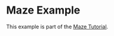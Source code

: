 # Maze Example

This example is part of the [Maze Tutorial](https://pubby.games/nesfab/maze_tutorial.html).
